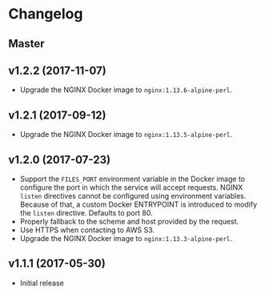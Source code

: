 # Changelog

## Master

## v1.2.2 (2017-11-07)

* Upgrade the NGINX Docker image to `nginx:1.13.6-alpine-perl`.

## v1.2.1 (2017-09-12)

* Upgrade the NGINX Docker image to `nginx:1.13.5-alpine-perl`.

## v1.2.0 (2017-07-23)

* Support the `FILES_PORT` environment variable in the Docker image to configure the port in which the service will accept requests. NGINX `listen` directives cannot be configured using environment variables. Because of that, a custom Docker ENTRYPOINT is introduced to modify the `listen` directive. Defaults to port 80.
* Properly fallback to the scheme and host provided by the request.
* Use HTTPS when contacting to AWS S3.
* Upgrade the NGINX Docker image to `nginx:1.13.3-alpine-perl`.

## v1.1.1 (2017-05-30)

* Initial release
